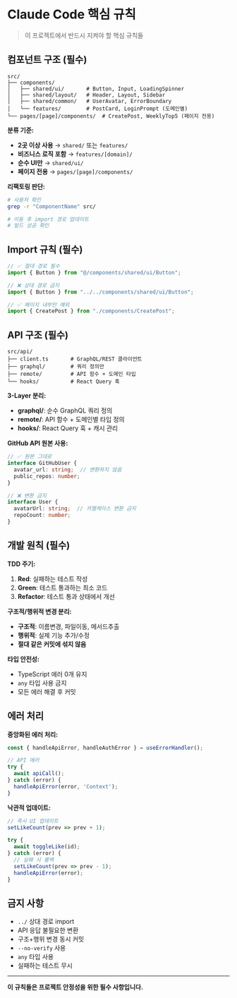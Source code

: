 # Claude Code 핵심 규칙

> 이 프로젝트에서 반드시 지켜야 할 핵심 규칙들

## 컴포넌트 구조 (필수)

```text
src/
├── components/
│   ├── shared/ui/       # Button, Input, LoadingSpinner
│   ├── shared/layout/   # Header, Layout, Sidebar  
│   ├── shared/common/   # UserAvatar, ErrorBoundary
│   └── features/        # PostCard, LoginPrompt (도메인별)
└── pages/[page]/components/  # CreatePost, WeeklyTop5 (페이지 전용)
```

**분류 기준:**

- **2곳 이상 사용** → `shared/` 또는 `features/`
- **비즈니스 로직 포함** → `features/[domain]/`
- **순수 UI만** → `shared/ui/`
- **페이지 전용** → `pages/[page]/components/`

**리팩토링 판단:**

```bash
# 사용처 확인
grep -r "ComponentName" src/

# 이동 후 import 경로 업데이트
# 빌드 성공 확인
```

## Import 규칙 (필수)

```typescript
// ✅ 절대 경로 필수
import { Button } from "@/components/shared/ui/Button";

// ❌ 상대 경로 금지
import { Button } from "../../components/shared/ui/Button";

// ✅ 페이지 내부만 예외
import { CreatePost } from "./components/CreatePost";
```

## API 구조 (필수)

```text
src/api/
├── client.ts       # GraphQL/REST 클라이언트
├── graphql/        # 쿼리 정의만
├── remote/         # API 함수 + 도메인 타입
└── hooks/          # React Query 훅
```

**3-Layer 분리:**

- **graphql/**: 순수 GraphQL 쿼리 정의
- **remote/**: API 함수 + 도메인별 타입 정의
- **hooks/**: React Query 훅 + 캐시 관리

**GitHub API 원본 사용:**

```typescript
// ✅ 원본 그대로
interface GitHubUser {
  avatar_url: string;  // 변환하지 않음
  public_repos: number;
}

// ❌ 변환 금지
interface User {
  avatarUrl: string;  // 카멜케이스 변환 금지
  repoCount: number;
}
```

## 개발 원칙 (필수)

**TDD 주기:**

1. **Red**: 실패하는 테스트 작성
2. **Green**: 테스트 통과하는 최소 코드
3. **Refactor**: 테스트 통과 상태에서 개선

**구조적/행위적 변경 분리:**

- **구조적**: 이름변경, 파일이동, 메서드추출
- **행위적**: 실제 기능 추가/수정
- **절대 같은 커밋에 섞지 않음**

**타입 안전성:**

- TypeScript 에러 0개 유지
- `any` 타입 사용 금지
- 모든 에러 해결 후 커밋

## 에러 처리

**중앙화된 에러 처리:**

```typescript
const { handleApiError, handleAuthError } = useErrorHandler();

// API 에러
try {
  await apiCall();
} catch (error) {
  handleApiError(error, 'Context');
}
```

**낙관적 업데이트:**

```typescript
// 즉시 UI 업데이트
setLikeCount(prev => prev + 1);

try {
  await toggleLike(id);
} catch (error) {
  // 실패 시 롤백
  setLikeCount(prev => prev - 1);
  handleApiError(error);
}
```

## 금지 사항

- `../` 상대 경로 import
- API 응답 불필요한 변환  
- 구조+행위 변경 동시 커밋
- `--no-verify` 사용
- `any` 타입 사용
- 실패하는 테스트 무시

---
**이 규칙들은 프로젝트 안정성을 위한 필수 사항입니다.**
